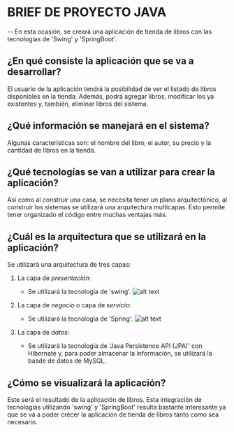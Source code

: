 # BRIEF DE PROYECTO JAVA
--
En esta ocasión, se creará una aplicación de tienda de libros con las tecnologías de 'Swing' y 'SpringBoot'.

## ¿En qué consiste la aplicación que se va a desarrollar?
El usuario de la aplicación tendrá la posibilidad de ver el listado de libros disponibles en la tienda.
Además, podrá agregar libros, modificar los ya existentes y, también, eliminar libros del sistema.

## ¿Qué información se manejará en el sistema?
Algunas características son: el nombre del libro, el autor, su precio y la cantidad de libros en la tienda.

## ¿Qué tecnologías se van a utilizar para crear la aplicación?
Así como al construir una casa, se necesita tener un plano arquitectónico, al construir los sistemas se utilizará una arquitectura multicapas.
Esto permite tener organizado el código entre muchas ventajas más.

## ¿Cuál es la arquitectura que se utilizará en la aplicación?
Se utilizará una arquitectura de tres capas:
1. La capa de *presentación*:
    - Se utilizará la tecnología de 'swing'.
    ![alt text](img/image.png)

2. La capa de *negocio* o capa de *servicio*:
    - Se utilizará la tecnología de 'Spring'.
    ![alt text](img/image-1.png)

3. La capa de *datos*:
    - Se utilizará la tecnología de 'Java Persistence API (JPA)' con Hibernate y, para poder almacenar la información, se utilizará la basde de datos de MySQL.

## ¿Cómo se visualizará la aplicación?
Este será el resultado de la aplicación de libros.
Esta integración de tecnologías utilizando 'swing' y 'SpringBoot' resulta bastante interesante ya que se va a poder crecer la aplicación de tienda de libros tanto como sea necesario.

